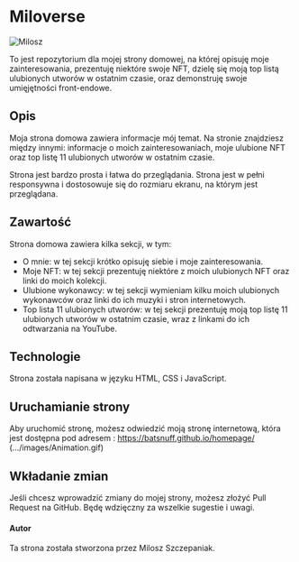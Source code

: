 # Miloverse

![Milosz](https://pbs.twimg.com/profile_images/443374604317229056/UvHpzPuV_400x400.jpeg)

To jest repozytorium dla mojej strony domowej, na której opisuję moje zainteresowania, prezentuję niektóre swoje NFT, dzielę się moją top listą ulubionych utworów w ostatnim czasie, oraz demonstruję swoje umięjętności front-endowe.

## Opis
Moja strona domowa zawiera informacje mój temat. Na stronie znajdziesz między innymi: informacje o moich zainteresowaniach, moje ulubione NFT oraz top listę 11 ulubionych utworów w ostatnim czasie.

Strona jest bardzo prosta i łatwa do przeglądania. Strona jest w pełni responsywna i dostosowuje się do rozmiaru ekranu, na którym jest przeglądana.

## Zawartość
Strona domowa zawiera kilka sekcji, w tym:
- O mnie: w tej sekcji krótko opisuję siebie i moje zainteresowania.
- Moje NFT: w tej sekcji prezentuję niektóre z moich ulubionych NFT oraz linki do moich kolekcji.
- Ulubione wykonawcy: w tej sekcji wymieniam kilku moich ulubionych wykonawców oraz linki do ich muzyki i stron internetowych.
- Top lista 11 ulubionych utworów: w tej sekcji prezentuję moją top listę 11 ulubionych utworów w ostatnim czasie, wraz z linkami do ich odtwarzania na YouTube.

## Technologie
Strona została napisana w języku HTML, CSS i JavaScript.

## Uruchamianie strony
Aby uruchomić stronę, możesz odwiedzić moją stronę internetową, która jest dostępna pod adresem : https://batsnuff.github.io/homepage/
(.../images/Animation.gif)


## Wkładanie zmian
Jeśli chcesz wprowadzić zmiany do mojej strony, możesz złożyć Pull Request na GitHub. Będę wdzięczny za wszelkie sugestie i uwagi.

#### Autor
Ta strona została stworzona przez Milosz Szczepaniak.